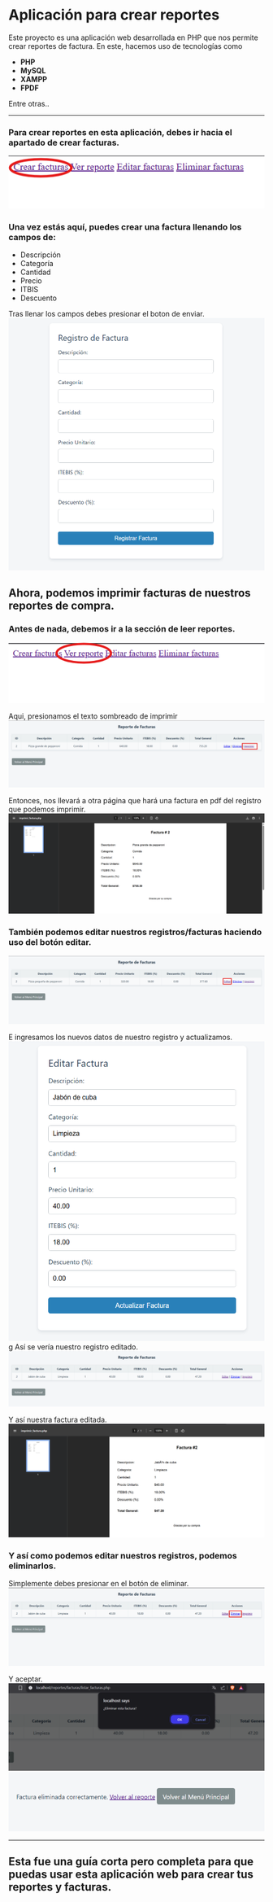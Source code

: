 # Aplicación para crear reportes

Este proyecto es una aplicación web desarrollada en PHP que nos permite crear reportes de factura.
En este, hacemos uso de tecnologías como
- **PHP**
- **MySQL**
- **XAMPP**
- **FPDF**

Entre otras..
___
### Para crear reportes en esta aplicación, debes ir hacia el apartado de crear facturas.
![Captura de la app](imagenes/1.png)

### Una vez estás aquí, puedes crear una factura llenando los campos de:
- Descripción
- Categoría
- Cantidad
- Precio
- ITBIS
- Descuento

Tras llenar los campos debes presionar el boton de enviar.
![Captura de la app](imagenes/2.png)

## Ahora, podemos imprimir facturas de nuestros reportes de compra.
### Antes de nada, debemos ir a la sección de leer reportes.
![Captura de la app](imagenes/3.png)

Aqui, presionamos el texto sombreado de imprimir
![Captura de la app](imagenes/4.png)

Entonces, nos llevará a otra página que hará una factura en pdf del registro que podemos imprimir.
![Captura de la app](imagenes/5.png)

### También podemos editar nuestros registros/facturas haciendo uso del botón editar.
![Captura de la app](imagenes/6.png)

E ingresamos los nuevos datos de nuestro registro y actualizamos.
![Captura de la app](imagenes/7.png)
g
Así se vería nuestro registro editado.
![Captura de la app](imagenes/8.png)

Y así nuestra factura editada.
![Captura de la app](imagenes/9.png)


### Y así como podemos editar nuestros registros, podemos eliminarlos.
Simplemente debes presionar en el botón de eliminar.
![Captura de la app](imagenes/10.png)

Y aceptar.
![Captura de la app](imagenes/11.png)
![Captura de la app](imagenes/12.png)

___
## Esta fue una guía corta pero completa para que puedas usar esta aplicación web para crear tus reportes y facturas.
